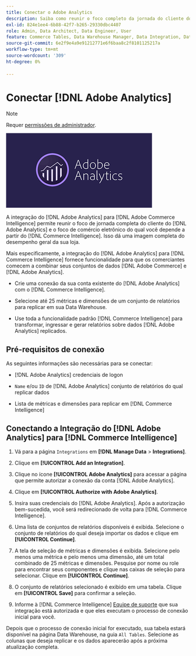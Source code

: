 ```yaml
---
title: Conectar o Adobe Analytics
description: Saiba como reunir o foco completo da jornada do cliente do  [!DNL Adobe Analytics] e o foco do eCommerce do qual você depende [!DNL Commerce Intelligence].
exl-id: 824e1ee4-6b88-42f7-b265-29330dbc4407
role: Admin, Data Architect, Data Engineer, User
feature: Commerce Tables, Data Warehouse Manager, Data Integration, Data Import/Export
source-git-commit: 6e2f9e4a9e91212771e6f6baa8c2f8101125217a
workflow-type: tm+mt
source-wordcount: '309'
ht-degree: 0%

---
```


# Conectar [!DNL Adobe Analytics]

>[!NOTE]
>
>Requer [permissões de administrador](../../../administrator/user-management/user-management.md).

![](../../../assets/adobe-analytic-slogo.png)

A integração do [!DNL Adobe Analytics] para [!DNL Adobe Commerce Intelligence] permite reunir o foco de jornada completa do cliente do [!DNL Adobe Analytics] e o foco de comércio eletrônico do qual você depende a partir do [!DNL Commerce Intelligence]. Isso dá uma imagem completa do desempenho geral da sua loja.

Mais especificamente, a integração do [!DNL Adobe Analytics] para [!DNL Commerce Intelligence] fornece funcionalidade para que os comerciantes comecem a combinar seus conjuntos de dados [!DNL Adobe Commerce] e [!DNL Adobe Analytics].

- Crie uma conexão da sua conta existente do [!DNL Adobe Analytics] com o [!DNL Commerce Intelligence].

- Selecione até 25 métricas e dimensões de um conjunto de relatórios para replicar em sua Data Warehouse.

- Use toda a funcionalidade padrão [!DNL Commerce Intelligence] para transformar, ingressar e gerar relatórios sobre dados [!DNL Adobe Analytics] replicados.

## Pré-requisitos de conexão

As seguintes informações são necessárias para se conectar:

- [!DNL Adobe Analytics] credenciais de logon

- `Name` e/ou `ID` de [!DNL Adobe Analytics] conjunto de relatórios do qual replicar dados

- Lista de métricas e dimensões para replicar em [!DNL Commerce Intelligence]

## Conectando a Integração do [!DNL Adobe Analytics] para [!DNL Commerce Intelligence]

1. Vá para a página `Integrations` em **[!DNL Manage Data** > **Integrations]**.

1. Clique em **[!UICONTROL Add an Integration]**.

1. Clique no ícone **[!UICONTROL Adobe Analytics]** para acessar a página que permite autorizar a conexão da conta [!DNL Adobe Analytics].

1. Clique em **[!UICONTROL Authorize with Adobe Analytics]**.

1. Insira suas credenciais do [!DNL Adobe Analytics]. Após a autorização bem-sucedida, você será redirecionado de volta para [!DNL Commerce Intelligence].

1. Uma lista de conjuntos de relatórios disponíveis é exibida. Selecione o conjunto de relatórios do qual deseja importar os dados e clique em **[!UICONTROL Continue]**.

1. A tela de seleção de métricas e dimensões é exibida. Selecione pelo menos uma métrica e pelo menos uma dimensão, até um total combinado de 25 métricas e dimensões. Pesquise por nome ou role para encontrar seus componentes e clique nas caixas de seleção para selecionar. Clique em **[!UICONTROL Continue]**.

1. O conjunto de relatórios selecionado é exibido em uma tabela. Clique em **[!UICONTROL Save]** para confirmar a seleção.

1. Informe à [!DNL Commerce Intelligence] [Equipe de suporte](https://experienceleague.adobe.com/docs/commerce-knowledge-base/kb/troubleshooting/miscellaneous/mbi-service-policies.html) que sua integração está autorizada e que eles executam o processo de conexão inicial para você.

Depois que o processo de conexão inicial for executado, sua tabela estará disponível na página Data Warehouse, na guia `All Tables`. Selecione as colunas que deseja replicar e os dados aparecerão após a próxima atualização completa.
